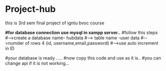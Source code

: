 # Project-hub
this is 3rd sem final project of igntu bvoc course

**#for database connection use mysql in xampp server..**
#follow this steps
#-->create a database name- hubdata
#--> table name -user data
#-->numder of rows 4 (id, username,email,password)
#-->use auto increment in ID

#your database is ready .....
#now copy this code and use as it is..
#you can change api if it is not working...
